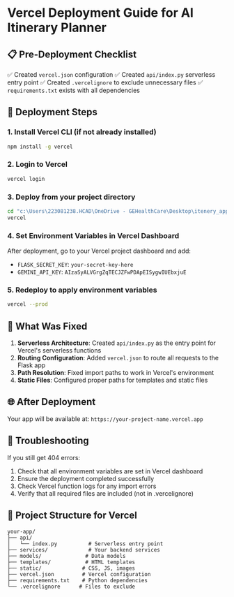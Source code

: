 # Vercel Deployment Guide for AI Itinerary Planner

## 📋 Pre-Deployment Checklist

✅ Created `vercel.json` configuration
✅ Created `api/index.py` serverless entry point
✅ Created `.vercelignore` to exclude unnecessary files
✅ `requirements.txt` exists with all dependencies

## 🚀 Deployment Steps

### 1. Install Vercel CLI (if not already installed)
```bash
npm install -g vercel
```

### 2. Login to Vercel
```bash
vercel login
```

### 3. Deploy from your project directory
```bash
cd "c:\Users\223081238.HCAD\OneDrive - GEHealthCare\Desktop\itenery_app"
vercel
```

### 4. Set Environment Variables in Vercel Dashboard
After deployment, go to your Vercel project dashboard and add:

- `FLASK_SECRET_KEY`: `your-secret-key-here`
- `GEMINI_API_KEY`: `AIzaSyALVGrgZqTECJZFwPDApEISygwIUEbxjuE`

### 5. Redeploy to apply environment variables
```bash
vercel --prod
```

## 🔧 What Was Fixed

1. **Serverless Architecture**: Created `api/index.py` as the entry point for Vercel's serverless functions
2. **Routing Configuration**: Added `vercel.json` to route all requests to the Flask app
3. **Path Resolution**: Fixed import paths to work in Vercel's environment
4. **Static Files**: Configured proper paths for templates and static files

## 🌐 After Deployment

Your app will be available at: `https://your-project-name.vercel.app`

## 🐛 Troubleshooting

If you still get 404 errors:
1. Check that all environment variables are set in Vercel dashboard
2. Ensure the deployment completed successfully
3. Check Vercel function logs for any import errors
4. Verify that all required files are included (not in .vercelignore)

## 📁 Project Structure for Vercel

```
your-app/
├── api/
│   └── index.py          # Serverless entry point
├── services/             # Your backend services
├── models/              # Data models
├── templates/           # HTML templates
├── static/             # CSS, JS, images
├── vercel.json         # Vercel configuration
├── requirements.txt    # Python dependencies
└── .vercelignore      # Files to exclude
```
